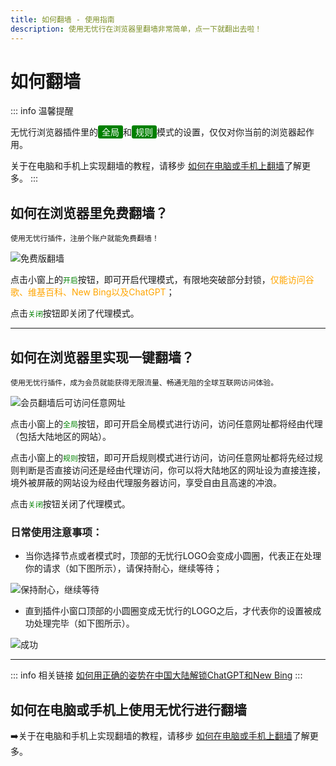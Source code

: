 ```yaml
---
title: 如何翻墙 - 使用指南
description: 使用无忧行在浏览器里翻墙非常简单，点一下就翻出去啦！
---
```


# 如何翻墙

::: info 温馨提醒

无忧行浏览器插件里的<span style="background-color:green; color:white; padding:2px 6px; border-radius:3px;">全局</span>和<span style="background-color:green; color:white; padding:2px 6px; border-radius:3px;">规则</span>模式的设置，仅仅对你当前的浏览器起作用。

关于在电脑和手机上实现翻墙的教程，请移步 [如何在电脑或手机上翻墙](/devices/android)了解更多。
:::

## 如何在浏览器里免费翻墙？

`使用无忧行插件，注册个账户就能免费翻墙！`

![免费版翻墙](https://1663121531-files.gitbook.io/~/files/v0/b/gitbook-x-prod.appspot.com/o/spaces%2FtaiByLw8cj0IZKJTlaiM%2Fuploads%2FjlY9kf0MMYiw6POXkNyC%2Fimage.png?alt=media&token=1bbceb32-cb36-4fbc-8158-b1b0dc151180)

点击小窗上的<span style="color:green;">`开启`</span>按钮，即可开启代理模式，有限地突破部分封锁，<span style="color:orange;">仅能访问谷歌、维基百科、New Bing以及ChatGPT</span>；

点击<span style="color:green;">`关闭`</span>按钮即关闭了代理模式。

---

## 如何在浏览器里实现一键翻墙？

`使用无忧行插件，成为会员就能获得无限流量、畅通无阻的全球互联网访问体验。`

![会员翻墙后可访问任意网址](https://1663121531-files.gitbook.io/~/files/v0/b/gitbook-x-prod.appspot.com/o/spaces%2FtaiByLw8cj0IZKJTlaiM%2Fuploads%2FfbQg0ayrr74bF0hLZJF3%2Fimage.png?alt=media&token=9f3933a7-9d7c-4b2a-9bda-4760414024fb)

点击小窗上的<span style="color:green;">`全局`</span>按钮，即可开启全局模式进行访问，访问任意网址都将经由代理（包括大陆地区的网站）。

点击小窗上的<span style="color:green;">`规则`</span>按钮，即可开启规则模式进行访问，访问任意网址都将先经过规则判断是否直接访问还是经由代理访问，你可以将大陆地区的网址设为直接连接，境外被屏蔽的网站设为经由代理服务器访问，享受自由且高速的冲浪。

点击<span style="color:green;">`关闭`</span>按钮关闭了代理模式。

### 日常使用注意事项：

* 当你选择节点或者模式时，顶部的无忧行LOGO会变成小圆圈，代表正在处理你的请求（如下图所示），请保持耐心，继续等待；

![保持耐心，继续等待](https://1663121531-files.gitbook.io/~/files/v0/b/gitbook-x-prod.appspot.com/o/spaces%2FtaiByLw8cj0IZKJTlaiM%2Fuploads%2FEPZl6HpdHgrDpHRkosCo%2Fimage.png?alt=media&token=07a812cd-7fe4-4005-9720-1e34224de3a6)

* 直到插件小窗口顶部的小圆圈变成无忧行的LOGO之后，才代表你的设置被成功处理完毕（如下图所示）。

![成功](https://1663121531-files.gitbook.io/~/files/v0/b/gitbook-x-prod.appspot.com/o/spaces%2FtaiByLw8cj0IZKJTlaiM%2Fuploads%2FjJaTdcf57Qe8ztpIXKGl%2Fimage.png?alt=media&token=18577a13-84e9-4d1f-bc6a-55b9c2fbcfc8)

---

::: info 相关链接
[如何用正确的姿势在中国大陆解锁ChatGPT和New Bing](/guide/chatgpt-access)
:::

## 如何在电脑或手机上使用无忧行进行翻墙

➡️关于在电脑和手机上实现翻墙的教程，请移步 [如何在电脑或手机上翻墙](/devices/android)了解更多。
